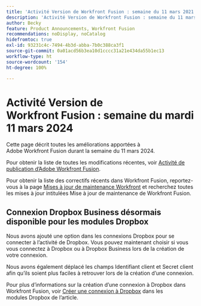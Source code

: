 ```yaml
---
title: 'Activité Version de Workfront Fusion : semaine du 11 mars 2021'
description: 'Activité Version de Workfront Fusion : semaine du 11 mars 2021'
author: Becky
feature: Product Announcements, Workfront Fusion
recommendations: noDisplay, noCatalog
hidefromtoc: true
exl-id: 93231c4c-7494-4b3d-abba-7b0c388ca3f1
source-git-commit: 0a01acd56b3ea10d1cccc31a21e434da55b1ec13
workflow-type: ht
source-wordcount: '154'
ht-degree: 100%

---
```


# Activité Version de Workfront Fusion : semaine du mardi 11 mars 2024

Cette page décrit toutes les améliorations apportées à Adobe Workfront Fusion durant la semaine du 11 mars 2024.

Pour obtenir la liste de toutes les modifications récentes, voir [Activité de publication d’Adobe Workfront Fusion](../../../product-announcements/product-releases/fusion-release-activity/fusion-release-activity.md).

Pour obtenir la liste des correctifs récents dans Workfront Fusion, reportez-vous à la page [Mises à jour de maintenance Workfront](https://experienceleague.adobe.com/docs/workfront-known-issues/releases/current-updates.html?lang=fr) et recherchez toutes les mises à jour intitulées Mise à jour de maintenance de Workfront Fusion.

## Connexion Dropbox Business désormais disponible pour les modules Dropbox

Nous avons ajouté une option dans les connexions Dropbox pour se connecter à l’activité de Dropbox. Vous pouvez maintenant choisir si vous vous connectez à Dropbox ou à Dropbox Business lors de la création de votre connexion.

Nous avons également déplacé les champs Identifiant client et Secret client afin qu’ils soient plus faciles à retrouver lors de la création d’une connexion.

Pour plus d’informations sur la création d’une connexion à Dropbox dans Workfront Fusion, voir [Créer une connexion à Dropbox](/help/quicksilver/workfront-fusion/apps-and-their-modules/dropbox-modules.md#create-a-connection-to-dropbox) dans les modules Dropbox de l’article.
